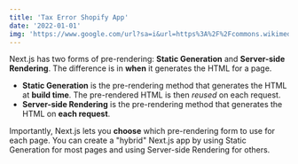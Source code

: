 ```yaml
---
title: 'Tax Error Shopify App'
date: '2022-01-01'
img: 'https://www.google.com/url?sa=i&url=https%3A%2F%2Fcommons.wikimedia.org%2Fwiki%2FFile%3ATemp_plate.svg&psig=AOvVaw12IUPknggn02zBXHUa2o8d&ust=1684088235410000&source=images&cd=vfe&ved=0CBAQjRxqFwoTCLi_9dvz8v4CFQAAAAAdAAAAABAE'
---
```


Next.js has two forms of pre-rendering: **Static Generation** and **Server-side Rendering**. The difference is in **when** it generates the HTML for a page.

- **Static Generation** is the pre-rendering method that generates the HTML at **build time**. The pre-rendered HTML is then _reused_ on each request.
- **Server-side Rendering** is the pre-rendering method that generates the HTML on **each request**.

Importantly, Next.js lets you **choose** which pre-rendering form to use for each page. You can create a "hybrid" Next.js app by using Static Generation for most pages and using Server-side Rendering for others.